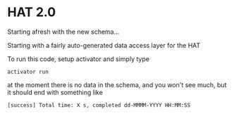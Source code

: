 HAT 2.0
=======

Starting afresh with the new schema...

Starting with a fairly auto-generated data access layer for the HAT

To run this code, setup activator and simply type

	activator run

at the moment there is no data in the schema, and you won't see much, but it should end with something like

	[success] Total time: X s, completed dd-MMMM-YYYY HH:MM:SS
	